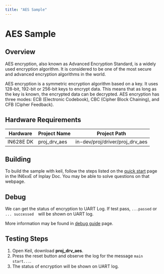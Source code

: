 ```yaml
---
title: "AES Sample"
---
```


# AES Sample

## Overview

AES encryption, also known as Advanced Encryption Standard, is a widely used encryption algorithm. It is considered to be one of the most secure and advanced encryption algorithms in the world.

AES encryption is a symmetric encryption algorithm based on a key. It uses 128-bit, 192-bit or 256-bit keys to encrypt data. This means that as long as the key is known, the encrypted data can be decrypted. AES encryption has three modes: ECB (Electronic Codebook), CBC (Cipher Block Chaining), and CFB (Cipher Feedback).



## Hardware Requirements

| Hardware  | Project Name | Project Path                    |
| --------- | ------------ | ------------------------------- |
| IN628E DK | proj_drv_aes | in-dev/proj/driver/proj_drv_aes |



## Building

To build the sample with keil, follow the steps listed on the [quick start](https://inplay-inc.github.io/docs/in6xxe/getting-started/installation/quick-start.html) page in the IN6xxE  of Inplay Doc. You may be able to solve questions on that webpage.



## Debug

We can get the status of encryption to UART Log. If test pass, `...passed` or `... successed  `will be shown on UART log.

More information may be found in [debug guide](https://inplay-inc.github.io/docs/in6xxe/examples-and-use-case/debug-reference)  page.



## Testing Steps

1. Open Keil, download **proj_drv_aes**.
2. Press the reset button and observe the log for the message `main start...`.
3. The status of encryption will be shown on UART log.